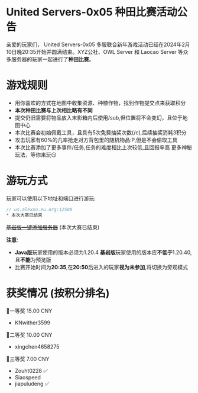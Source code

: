 # United Servers-0x05 种田比赛活动公告

亲爱的玩家们， United Servers-0x05 多服联合新年游戏活动已经在2024年2月10日晚20:35开始并圆满结束。XYZ公社、OWL Server 和 Laocao Server 等众多服务器的玩家一起进行了**种田比赛**。

# 游戏规则

* 用你喜欢的方式在地图中收集资源、种植作物，找到作物提交点来获取积分
* **本次种田比赛与上次相比略有不同**
* 提交仍旧需要将物品放入末影箱内后使用/sub,但位置将不会变幻，且位于地图中心
* 本次比赛会初始佩戴工具，且具有5次免费抽奖次数(/c),后续抽奖消耗3积分
* 攻击玩家有60%的几率抢走对方背包里的随机物品:P,但是不会偷取工具
* 本次比赛添加了更多事件/任务,任务的难度相比上次较低,且回报率高
更多神秘玩法，等你来玩😏

# 游玩方式

玩家可以使用以下地址和端口进行游玩:
```c
// us.alexxu.eu.org:12580
* 本次大赛已结束
```

~~[基岩版一键添加服务器](minecraft://?addExternalServer=UnitedServers-0x04|us.alexxu.eu.org:12580)~~ (本次大赛已结束)

**注意**:
* **Java版**玩家使用的版本必须为1.20.4
  **基岩版**玩家使用的版本应**不低于**1.20.40,且**不能**为预览版
* 比赛开始时间为**20:35**,在**20:50**后进入的玩家**视为未参加**,将切换为旁观模式

# 获奖情况 (按积分排名)
🥇一等奖  15.00 CNY  
* KNwither3599

🥈二等奖  10.00 CNY  
* xingchen4658275
 
🥉三等奖 7.00 CNY  
* Zouht0228 ✅  
* Siaospeed  
* jiapuludeng ✅  
